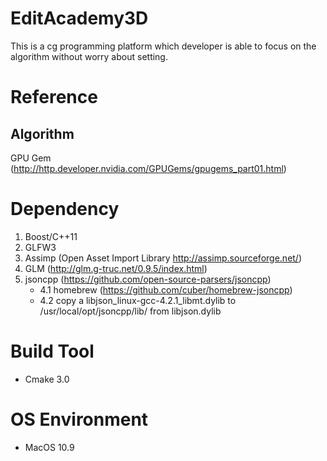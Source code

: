 EditAcademy3D
=============
This is a cg programming platform which developer is able to focus on the algorithm without worry about setting.

Reference
=========
Algorithm
---------
GPU Gem (http://http.developer.nvidia.com/GPUGems/gpugems_part01.html)


Dependency
==========
1. Boost/C++11
2. GLFW3
3. Assimp (Open Asset Import Library http://assimp.sourceforge.net/)
4. GLM (http://glm.g-truc.net/0.9.5/index.html)
5. jsoncpp (https://github.com/open-source-parsers/jsoncpp)
	- 4.1 homebrew (https://github.com/cuber/homebrew-jsoncpp)
	- 4.2 copy a libjson_linux-gcc-4.2.1_libmt.dylib to /usr/local/opt/jsoncpp/lib/ from libjson.dylib 

Build Tool
==========
- Cmake 3.0

OS Environment
==============
- MacOS 10.9
